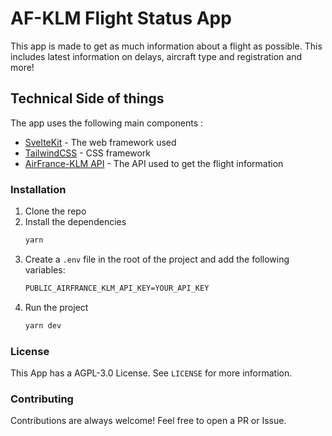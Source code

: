 # AF-KLM Flight Status App

This app is made to get as much information about a flight as possible. This includes latest information on delays, aircraft type and registration and more!

## Technical Side of things

The app uses the following main components :

- [SvelteKit](https://kit.svelte.dev/) - The web framework used
- [TailwindCSS](https://tailwindcss.com/) - CSS framework
- [AirFrance-KLM API](https://developer.airfranceklm.com/products/) - The API used to get the flight information

### Installation

1. Clone the repo
2. Install the dependencies
   ```sh
   yarn
   ```
3. Create a `.env` file in the root of the project and add the following variables:
   ```txt
   PUBLIC_AIRFRANCE_KLM_API_KEY=YOUR_API_KEY
   ```
4. Run the project
   ```sh
   yarn dev
   ```

### License

This App has a AGPL-3.0 License. See `LICENSE` for more information.

### Contributing

Contributions are always welcome! Feel free to open a PR or Issue.
